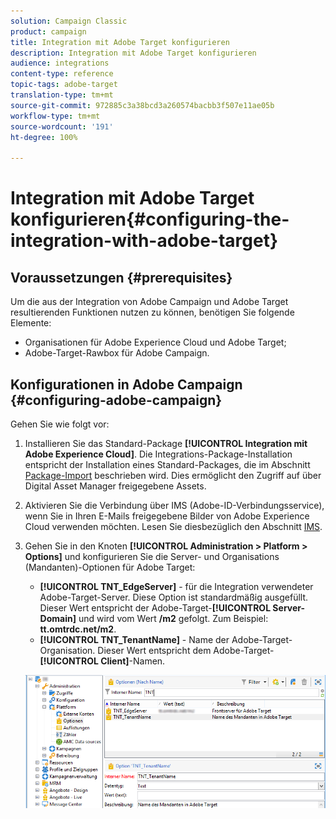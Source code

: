```yaml
---
solution: Campaign Classic
product: campaign
title: Integration mit Adobe Target konfigurieren
description: Integration mit Adobe Target konfigurieren
audience: integrations
content-type: reference
topic-tags: adobe-target
translation-type: tm+mt
source-git-commit: 972885c3a38bcd3a260574bacbb3f507e11ae05b
workflow-type: tm+mt
source-wordcount: '191'
ht-degree: 100%

---
```



# Integration mit Adobe Target konfigurieren{#configuring-the-integration-with-adobe-target}

## Voraussetzungen {#prerequisites}

Um die aus der Integration von Adobe Campaign und Adobe Target resultierenden Funktionen nutzen zu können, benötigen Sie folgende Elemente:

* Organisationen für Adobe Experience Cloud und Adobe Target;
* Adobe-Target-Rawbox für Adobe Campaign.

## Konfigurationen in Adobe Campaign {#configuring-adobe-campaign}

Gehen Sie wie folgt vor:

1. Installieren Sie das Standard-Package **[!UICONTROL Integration mit Adobe Experience Cloud]**. Die Integrations-Package-Installation entspricht der Installation eines Standard-Packages, die im Abschnitt [Package-Import](../../platform/using/working-with-data-packages.md#importing-packages) beschrieben wird. Dies ermöglicht den Zugriff auf über Digital Asset Manager freigegebene Assets.
1. Aktivieren Sie die Verbindung über IMS (Adobe-ID-Verbindungsservice), wenn Sie in Ihren E-Mails freigegebene Bilder von Adobe Experience Cloud verwenden möchten. Lesen Sie diesbezüglich den Abschnitt [IMS](../../integrations/using/about-adobe-id.md).
1. Gehen Sie in den Knoten **[!UICONTROL Administration > Platform > Options]** und konfigurieren Sie die Server- und Organisations (Mandanten)-Optionen für Adobe Target:

   * **[!UICONTROL TNT_EdgeServer]** - für die Integration verwendeter Adobe-Target-Server. Diese Option ist standardmäßig ausgefüllt. Dieser Wert entspricht der Adobe-Target-**[!UICONTROL Server-Domain]** und wird vom Wert **/m2** gefolgt. Zum Beispiel: **tt.omtrdc.net/m2**.
   * **[!UICONTROL TNT_TenantName]** - Name der Adobe-Target-Organisation. Dieser Wert entspricht dem Adobe-Target-**[!UICONTROL Client]**-Namen.

   ![](assets/tar_options.png)

